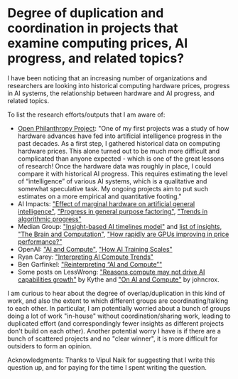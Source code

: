 # Degree of duplication and coordination in projects that examine computing prices, AI progress, and related topics?

I have been noticing that an increasing number of organizations and researchers are looking into historical computing hardware prices, progress in AI systems, the relationship between hardware and AI progress, and related topics.

To list the research efforts/outputs that I am aware of:

- [Open Philanthropy Project](https://www.openphilanthropy.org/blog/new-staff-operations-programs-and-research#Kathleen_Finlinson_Research_Analyst): "One of my first projects was a study of how hardware advances have fed into artificial intelligence progress in the past decades. As a first step, I gathered historical data on computing hardware prices. This alone turned out to be much more difficult and complicated than anyone expected - which is one of the great lessons of research! Once the hardware data was roughly in place, I could compare it with historical AI progress. This requires estimating the level of “intelligence” of various AI systems, which is a qualitative and somewhat speculative task. My ongoing projects aim to put such estimates on a more empirical and quantitative footing."
- AI Impacts: ["Effect of marginal hardware on artificial general intelligence"](https://aiimpacts.org/effect-of-marginal-hardware-on-artificial-general-intelligence/), ["Progress in general purpose factoring"](https://aiimpacts.org/progress-in-general-purpose-factoring/), ["Trends in algorithmic progress"](https://aiimpacts.org/trends-in-algorithmic-progress/)
- Median Group: ["Insight-based AI timelines model"](http://mediangroup.org/insights) and [list of insights](http://mediangroup.org/docs/AI_insights.pdf), ["The Brain and Computation"](http://mediangroup.org/brain1.html), ["How rapidly are GPUs improving in price performance?"](http://mediangroup.org/gpu.html)
- OpenAI: ["AI and Compute"](https://openai.com/blog/ai-and-compute/), ["How AI Training Scales"](https://openai.com/blog/science-of-ai/)
- Ryan Carey: ["Interpreting AI Compute Trends"](https://aiimpacts.org/interpreting-ai-compute-trends/)
- Ben Garfinkel: ["Reinterpreting “AI and Compute”"](https://aiimpacts.org/reinterpreting-ai-and-compute/)
- Some posts on LessWrong: ["Reasons compute may not drive AI capabilities growth"](https://www.lesswrong.com/posts/hSw4MNTc3gAwZWdx9/reasons-compute-may-not-drive-ai-capabilities-growth) by Kythe and ["On AI and Compute"](https://www.lesswrong.com/posts/7MsKHa55HxGKFCN6z/on-ai-and-compute) by johncrox.

I am curious to hear about the degree of overlap/duplication in this kind of work, and also the extent to which different groups are coordinating/talking to each other. In particular, I am potentially worried about a bunch of groups doing a lot of work "in-house" without coordination/sharing work, leading to duplicated effort (and correspondingly fewer insights as different projects don't build on each other). Another potential worry I have is if there are a bunch of scattered projects and no "clear winner", it is more difficult for outsiders to form an opinion.

Acknowledgments: Thanks to Vipul Naik for suggesting that I write this question up, and for paying for the time I spent writing the question.
